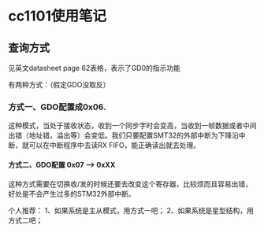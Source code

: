 # cc1101使用笔记

## 查询方式

见英文datasheet page 62表格，表示了GD0的指示功能

有两种方式：（假定GDO没取反）

### 方式一、GDO配置成0x06.

这种模式，当处于接收状态，收到一个同步字时会变高，当收到一帧数据或者中间出错（地址错，溢出等）会变低。我们只要配置SMT32的外部中断为下降沿中断，就可以在中断程序中去读RX FIFO，能正确读出就去处理。

#### 方式二、GDO配置 0x07 --> 0xXX

这种方式需要在切换收/发的时候还要去改变这个寄存器，比较烦而且容易出错，好处是不会产生过多的STM32外部中断。

个人推荐：
1、如果系统是主从模式，用方式一吧；
2、如果系统是星型结构，用方式二吧；
